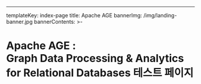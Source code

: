 ---
templateKey: index-page
title: Apache AGE
bannerImg: /img/landing-banner.jpg
bannerContents: >-
  <h1 class="bannerHeader"><span>Apache AGE  :</span> <br/>
  Graph Data Processing & Analytics 
  <br>for Relational Databases 테스트 페이지
  </h1>
  
